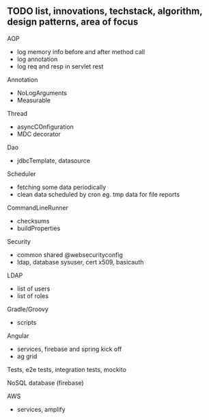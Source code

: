 ## TODO list, innovations, techstack, algorithm, design patterns, area of focus

AOP
- log memory info before and after method call
- log annotation
- log req and resp in servlet rest 

Annotation
- NoLogArguments
- Measurable

Thread
- asyncCOnfiguration
- MDC decorator

Dao
- jdbcTemplate, datasource

Scheduler 
- fetching some data periodically
- clean data scheduled by cron eg. tmp data for file reports

CommandLineRunner
- checksums
- buildProperties

Security
- common shared @websecurityconfig
- ldap, database sysuser, cert x509, basicauth

LDAP
- list of users
- list of roles

Gradle/Groovy
- scripts 

Angular
- services, firebase and spring kick off
- ag grid

Tests, e2e tests, integration tests, mockito

NoSQL database (firebase)

AWS 
- services, amplify 


